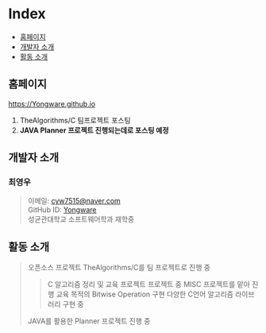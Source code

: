 # Index
 * [홈페이지](#HOME_PAGE)
 * [개발자 소개](#Members)
 * [활동 소개](#about_doing)

## <div id = "HOME_PAGE">홈페이지</div>
https://Yongware.github.io
1. TheAlgorithms/C 팀프로젝트 포스팅<br>
2. **JAVA Planner 프로젝트 진행되는데로 포스팅 예정**<br>

## <div id = "Members">개발자 소개</div>
### 최영우
> 이메일: cyw7515@naver.com<br>
> GitHub ID: [Yongware](https://github.com/yongware)<br>
> 성균관대학교 소프트웨어학과 재학중<br>

## <div id = "about_doing">활동 소개</div>
> 오픈소스 프로젝트 TheAlgorithms/C를 팀 프로젝트로 진행 중
> > C 알고리즘 정리 및 교육 프로젝트
> > 프로젝트 중 MISC 프로젝트를 맡아 진행
> > 교육 목적의 Bitwise Operation 구현
> > 다양한 C언어 알고리즘 라이브러리 구현 중
> 
> JAVA를 활용한 Planner 프로젝트 진행 중
